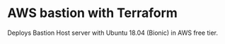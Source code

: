 AWS bastion with Terraform
=========

Deploys Bastion Host server with Ubuntu 18.04 (Bionic) in AWS free tier.
